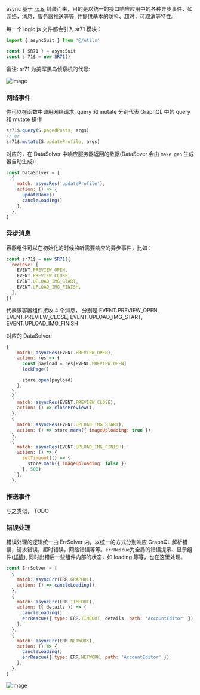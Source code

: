 async 基于 [rx.js](https://github.com/reactivex/rxjs) 封装而来，目的是以统一的接口响应应用中的各种异步事件，如网络，消息，服务器推送等等, 并提供基本的防抖、超时，可取消等特性。

每一个 logic.js 文件都会引入 sr71 模块：

```js
import { asyncSuit } from '@/utils'

const { SR71 } = asyncSuit
const sr71$ = new SR71()
```

备注: sr71 为美军黑鸟侦察机的代号:

![image](https://user-images.githubusercontent.com/6184465/51725044-34d67380-209b-11e9-87a4-9edeec396958.png)

### 网络事件

你可以在函数中调用网络请求, query 和 mutate 分别代表 GraphQL 中的 query 和 mutate 操作

```js
sr71$.query(S.pagedPosts, args)
// or
sr71$.mutate(S.updateProfile, args)
```

对应的，在 DataSolver 中响应服务器返回的数据(DataSover 会由 `make gen` 生成器自动生成):

```js
const DataSolver = [
  {
    match: asyncRes('updateProfile'),
    action: () => {
      updateDone()
      cancleLoading()
    },
  },
]
```

### 异步消息

容器组件可以在初始化的时候监听需要响应的异步事件，比如：

```js
const sr71$ = new SR71({
  recieve: [
    EVENT.PREVIEW_OPEN,
    EVENT.PREVIEW_CLOSE,
    EVENT.UPLOAD_IMG_START,
    EVENT.UPLOAD_IMG_FINISH,
  ],
})
```

代表该容器组件接收 4 个消息， 分别是 EVENT.PREVIEW_OPEN, EVENT.PREVIEW_CLOSE, EVENT.UPLOAD_IMG_START, EVENT.UPLOAD_IMG_FINISH

对应的 DataSolver:

```js
{
    match: asyncRes(EVENT.PREVIEW_OPEN),
    action: res => {
      const payload = res[EVENT.PREVIEW_OPEN]
      lockPage()

      store.open(payload)
    },
  },
  {
    match: asyncRes(EVENT.PREVIEW_CLOSE),
    action: () => closePreview(),
  },
  {
    match: asyncRes(EVENT.UPLOAD_IMG_START),
    action: () => store.mark({ imageUploading: true }),
  },
  {
    match: asyncRes(EVENT.UPLOAD_IMG_FINISH),
    action: () => {
      setTimeout(() => {
        store.mark({ imageUploading: false })
      }, 500)
    },
  },
```

### 推送事件

与之类似， TODO

### 错误处理

错误处理的逻辑统一由 ErrSolver 内，以统一的方式分别响应 GraphQL 解析错误，请求错误，超时错误，网络错误等等。`errRescue`为全局的错误提示、显示组件([详情](https://github.com/coderplanets/coderplanets_web/issues/340)), 同时出错后一些组件内部的状态，如 loading 等等，也在这里处理。

```js
const ErrSolver = [
  {
    match: asyncErr(ERR.GRAPHQL),
    action: () => cancleLoading(),
  },
  {
    match: asyncErr(ERR.TIMEOUT),
    action: ({ details }) => {
      cancleLoading()
      errRescue({ type: ERR.TIMEOUT, details, path: 'AccountEditor' })
    },
  },
  {
    match: asyncErr(ERR.NETWORK),
    action: () => {
      cancleLoading()
      errRescue({ type: ERR.NETWORK, path: 'AccountEditor' })
    },
  },
]
```

![image](https://user-images.githubusercontent.com/6184465/51435747-e5b6ca00-1cb9-11e9-8da7-19e027675dd5.png)
